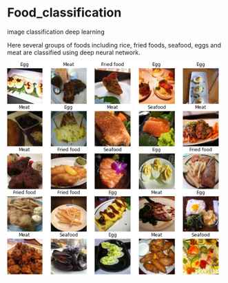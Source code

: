 # Food_classification
image classification
deep learning


Here several groups of foods including rice, fried foods, seafood, eggs and meat are classified using deep neural network.

<img src="https://github.com/zahrasa/Food_classification/blob/main/food.png" alt="food" style="width:500px;height:500px;">
